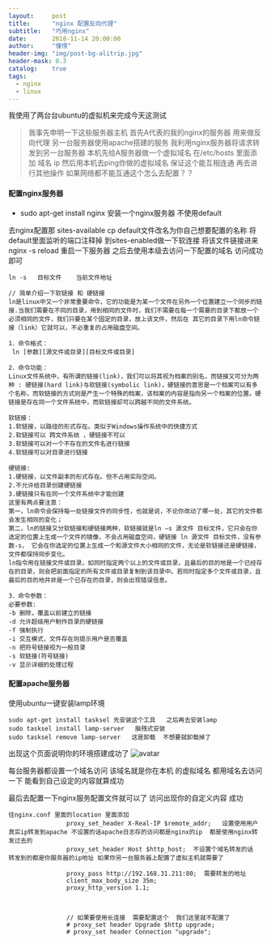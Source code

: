 ```yaml
---
layout:     post
title:      "nginx 配置反向代理"
subtitle:   "巧用nginx"
date:       2018-11-14 20:00:00
author:     "憧憬"
header-img: "img/post-bg-alitrip.jpg"
header-mask: 0.3
catalog:    true
tags:
  - nginx
  - linux
---
```


我使用了两台台ubuntu的虚拟机来完成今天这测试

> 我事先申明一下这些服务器主机   首先A代表的我的nginx的服务器  用来做反向代理
> 另一台服务器使用apache搭建的服务   我利用nginx服务器将请求转发到另一台服务器
> 本机先给A服务器做一个虚拟域名   在/etc/hosts  里面添加   域名  ip 
> 然后用本机去ping你做的虚拟域名  保证这个能互相连通 再去进行其他操作
> 如果网络都不能互通这个怎么去配置？？



#### 配置nginx服务器

- sudo  apt-get install nginx   安装一个nginx服务器 不使用default

去nginx配置那  sites-available  cp default文件改名为你自己想要配置的名称 将default里面监听的端口注释掉  到sites-enabled做一下软连接   将该文件链接进来
nginx -s reload 重启一下服务器  之后去使用本级去访问一下配置的域名 访问成功即可

```
ln -s   目标文件    当前文件地址

// 简单介绍一下软链接 和 硬链接
ln是linux中又一个非常重要命令，它的功能是为某一个文件在另外一个位置建立一个同步的链接.当我们需要在不同的目录，用到相同的文件时，我们不需要在每一个需要的目录下都放一个必须相同的文件，我们只要在某个固定的目录，放上该文件，然后在 其它的目录下用ln命令链接（link）它就可以，不必重复的占用磁盘空间。

1．命令格式：
 ln [参数][源文件或目录][目标文件或目录]

2．命令功能：
Linux文件系统中，有所谓的链接(link)，我们可以将其视为档案的别名，而链接又可分为两种 : 硬链接(hard link)与软链接(symbolic link)，硬链接的意思是一个档案可以有多个名称，而软链接的方式则是产生一个特殊的档案，该档案的内容是指向另一个档案的位置。硬链接是存在同一个文件系统中，而软链接却可以跨越不同的文件系统。

软链接：
1.软链接，以路径的形式存在。类似于Windows操作系统中的快捷方式
2.软链接可以 跨文件系统 ，硬链接不可以
3.软链接可以对一个不存在的文件名进行链接
4.软链接可以对目录进行链接

硬链接:
1.硬链接，以文件副本的形式存在。但不占用实际空间。
2.不允许给目录创建硬链接
3.硬链接只有在同一个文件系统中才能创建
这里有两点要注意：
第一，ln命令会保持每一处链接文件的同步性，也就是说，不论你改动了哪一处，其它的文件都会发生相同的变化；
第二，ln的链接又分软链接和硬链接两种，软链接就是ln –s 源文件 目标文件，它只会在你选定的位置上生成一个文件的镜像，不会占用磁盘空间，硬链接 ln 源文件 目标文件，没有参数-s， 它会在你选定的位置上生成一个和源文件大小相同的文件，无论是软链接还是硬链接，文件都保持同步变化。
ln指令用在链接文件或目录，如同时指定两个以上的文件或目录，且最后的目的地是一个已经存在的目录，则会把前面指定的所有文件或目录复制到该目录中。若同时指定多个文件或目录，且最后的目的地并非是一个已存在的目录，则会出现错误信息。

3．命令参数：
必要参数:
-b 删除，覆盖以前建立的链接
-d 允许超级用户制作目录的硬链接
-f 强制执行
-i 交互模式，文件存在则提示用户是否覆盖
-n 把符号链接视为一般目录
-s 软链接(符号链接)
-v 显示详细的处理过程

```



#### 配置apache服务器

使用ubuntu一键安装lamp环境

```
sudo apt-get install tasksel 先安装这个工具   之后再去安装lamp
sudo tasksel install lamp-server   脑残式安装  
sudo tasksel remove lamp-server   这是卸载  不想要就卸载掉了

```

出现这个页面说明你的环境搭建成功了
![avatar](img/post-linux-pd/lamp.png)


每台服务器都设置一个域名访问  该域名就是你在本机 的虚拟域名  都用域名去访问一下   能看到自己设定的内容就算成功


最后去配置一下nginx服务配置文件就可以了   访问出现你的自定义内容   成功 
                

```
往nginx.conf 里面的location 里面添加
                proxy_set_header X-Real-IP $remote_addr;   设置使用用户真实ip转发到apache 不设置的话apache日志存的访问都是nginx的ip  都是使用nginx转发过去的
                proxy_set_header Host $http_host;  不设置个域名转发的话   转发到的都是你服务器的ip地址 如果你另一台服务器上配置了虚拟主机就需要了

                proxy_pass http://192.168.31.211:80;  需要转发的地址
                client_max_body_size 35m;        
                proxy_http_version 1.1; 



                // 如果要使用长连接  需要配置这个  我们这里就不配置了                    
                # proxy_set header Upgrade $http upgrade;
                # proxy_set header Connection "upgrade";
```









